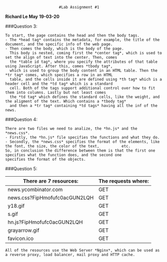 							#Lab Assignment #1
**Richard Le May**
**19-03-20**

###Question 3:

	To start, the page contains the head and then the body tags.
	- The *head tag* contains the metadata, for example, the title of the document, and the specific info of the web page.
	- Then comes the body, which is the body of the page.
	  This body is nested, coming first the *center tag*, which is used to set the align of text into the center. Then, comes
	  the *table id tag*, where you specify the attributes of that table using JavaScript. After this, comes *tbody tag*,
	  which is used to group the body content in an HTML table. Then the *tr tag* comes, which specifies a row in an HTML
	  table, and the cells inside it are defined using *th tag* which is a header cell and the *td tag* which is a standard
	  cell. Both of the tags support additional control over how to fit them into columns. Lastly but not least comes
	  the *td tag* which defines the standard cells, like the weight, and the aligment of the text. Which contains a *tbody tag*
	  and then a *tr tag* containing *td tags* having all the inf of the news.

###Question 4:

	There are two files we need to analize, the *hn.js* and the *news.css*.
	- Firstly, the *hn.js* file specifies the functions and what they do.
	- Secondly, the *news.css* specifies the format of the elements, like the font, the size, the color of the text, 		  etc.
	So, in conclusion the difference between them is that the first one specifies what the function does, and the second one
	specifies the format of the objects.

###Question 5:

There are 7 resources:             |   The requests where:
-----------------------------------|-------------------------------
news.ycombinator.com	           |   GET
news.css?FipHmofufc0acGUN2LQH      |   GET
y18.gif                            |   GET
s.gif                              |   GET
hn.js?FipHmofufc0acGUN2LQH         |   GET
grayarrow.gif                      |   GET
favicon.ico                        |   GET
	
	All of the resources use the Web Server *Nginx*, which can be used as a reverse proxy, load balancer, mail proxy and HTTP cache.
